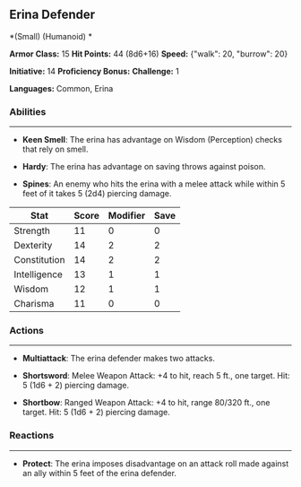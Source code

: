 ## Erina Defender
*(Small) (Humanoid) *

**Armor Class:** 15
**Hit Points:** 44 (8d6+16)
**Speed:** {"walk": 20, "burrow": 20}

**Initiative:** 14
**Proficiency Bonus:**
**Challenge:** 1

**Languages:** Common, Erina

### Abilities
 --- 
- **Keen Smell**: The erina has advantage on Wisdom (Perception) checks that rely on smell.

- **Hardy**: The erina has advantage on saving throws against poison.

- **Spines**: An enemy who hits the erina with a melee attack while within 5 feet of it takes 5 (2d4) piercing damage.



| Stat | Score | Modifier | Save |
| ---- | ---- | ---- | ---- |
| Strength | 11 | 0 | 0 |
| Dexterity | 14 | 2 | 2 |
| Constitution | 14 | 2 | 2 |
| Intelligence | 13 | 1 | 1 |
| Wisdom | 12 | 1 | 1 |
| Charisma | 11 | 0 | 0 |

### Actions
 --- 
- **Multiattack**: The erina defender makes two attacks.

- **Shortsword**: Melee Weapon Attack: +4 to hit, reach 5 ft., one target. Hit: 5 (1d6 + 2) piercing damage.

- **Shortbow**: Ranged Weapon Attack: +4 to hit, range 80/320 ft., one target. Hit: 5 (1d6 + 2) piercing damage.

### Reactions
 --- 
- **Protect**: The erina imposes disadvantage on an attack roll made against an ally within 5 feet of the erina defender.

